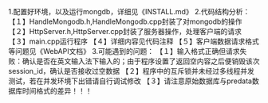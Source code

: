1.配置好环境，以及运行mongdb，详细见《INSTALL.md》
2.代码结构分析：
【１】HandleMongodb.h,HandleMongodb.cpp封装了对mongodb的操作
【２】HttpServer.h,HttpServer.cpp封装了服务器操作，处理客户端的请求
【３】main.cpp运行程序
【４】详细内容见代码注释
【５】客户端数据请求格式等问题见《WebAPI文档》
3.可能遇到的问题：
【１】输入格式正确但请求失败：确认是否在英文输入法下输入的；由于程序设置了返回空内容之后便销毁该次session_id，确认是否接收过空数据
【２】程序中的互斥锁并未经过多线程并发测试，若在并发环境下出错请自行调试修改
【３】请注意原始数据库与predata数据库时间格式的差异！！！
